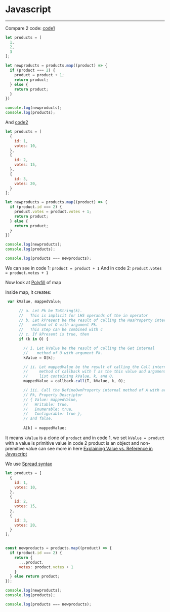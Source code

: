 # Javascript
___

Compare 2 code:
[code1](https://repl.it/@KenHoang/MasculineLinedInterface)
```JAVASCRIPT
let products = [
  1,
  2,
  3
];

let newproducts = products.map((product) => {
  if (product === 2) {
    product = product + 1;
    return product;
  } else {
    return product;
  }
})

console.log(newproducts);
console.log(products);
```
And [code2](https://repl.it/@KenHoang/LimegreenCloudyCharacterencoding-1)
```JAVASCRIPT
let products = [
  {
    id: 1,
    votes: 10,
  },
  {
    id: 2,
    votes: 15,
  },
  {
    id: 3,
    votes: 20,
  }
];

let newproducts = products.map((product) => {
  if (product.id === 2) {
    product.votes = product.votes + 1;
    return product;
  } else {
    return product;
  }
})

console.log(newproducts);
console.log(products);

console.log(products === newproducts);
```
We can see in code 1: `product = product + 1`
And in code 2: `product.votes = product.votes + 1`

Now look at [Polyfill](https://developer.mozilla.org/en-US/docs/Web/JavaScript/Reference/Global_Objects/Array/map#Polyfill) of map

Inside map, it creates:
```JAVASCRIPT
 var kValue, mappedValue;

      // a. Let Pk be ToString(k).
      //   This is implicit for LHS operands of the in operator
      // b. Let kPresent be the result of calling the HasProperty internal 
      //    method of O with argument Pk.
      //   This step can be combined with c
      // c. If kPresent is true, then
      if (k in O) {

        // i. Let kValue be the result of calling the Get internal 
        //    method of O with argument Pk.
        kValue = O[k];

        // ii. Let mappedValue be the result of calling the Call internal 
        //     method of callback with T as the this value and argument 
        //     list containing kValue, k, and O.
        mappedValue = callback.call(T, kValue, k, O);

        // iii. Call the DefineOwnProperty internal method of A with arguments
        // Pk, Property Descriptor
        // { Value: mappedValue,
        //   Writable: true,
        //   Enumerable: true,
        //   Configurable: true },
        // and false.
        
        A[k] = mappedValue;
 ```
It means `kValue` is a clone of `product` and in code 1, we set `kValue = product` with a value is primitive value in code 2 product is an object and non-premitive value
can see more in here [Explaining Value vs. Reference in Javascript](https://codeburst.io/explaining-value-vs-reference-in-javascript-647a975e12a0)

We use [Spread syntax](https://developer.mozilla.org/en-US/docs/Web/JavaScript/Reference/Operators/Spread_syntax#Spread_in_object_literals)

```JAVASCRIPT
let products = [
  {
    id: 1,
    votes: 10,
  },
  {
    id: 2,
    votes: 15,
  },
  {
    id: 3,
    votes: 20,
  }
];


const newproducts = products.map((product) => {
  if (product.id === 2) {
    return {
      ...product,
      votes: product.votes + 1
    }
  } else return product;
});

console.log(newproducts);
console.log(products);

console.log(products === newproducts);

```












